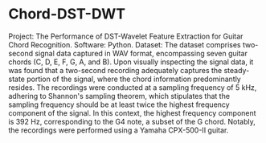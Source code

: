 # Chord-DST-DWT
Project: The Performance of  DST-Wavelet Feature Extraction for Guitar Chord Recognition.
Software: Python.
Dataset: The dataset comprises two-second signal data captured in WAV format, encompassing seven guitar chords (C, D, E, F, G, A, and B). Upon visually inspecting the signal data, it was found that a two-second recording adequately captures the steady-state portion of the signal, where the chord information predominantly resides. The recordings were conducted at a sampling frequency of 5 kHz, adhering to Shannon's sampling theorem, which stipulates that the sampling frequency should be at least twice the highest frequency component of the signal. In this context, the highest frequency component is 392 Hz, corresponding to the G4 note, a subset of the G chord. Notably, the recordings were performed using a Yamaha CPX-500-II guitar.
